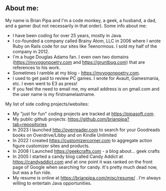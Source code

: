 ## About me:

My name is Brian Pipa and I'm a code monkey, a geek, a husband, a dad, and a gamer (but not necessarily in that order). Some info about me:
* I have been coding for over 25 years, mostly in Java.
* I co-founded a company called Brainy Atom, LLC in 2006 where I wrote Ruby on Rails code for our sites like Teenormous. I sold my half of the company in 2012.
* I'm a huge Douglas Adams fan. I even own two domains (https://myvogonpoetry.com and https://gruntbug.com) that are references to his work.
* Sometimes I ramble at my blog - https://myvogonpoetry.com.
* I used to get paid to review PC games. I wrote for Avault, Gamesmania, etc. I even went to E3 as press!
* If you feel the need to email me, my email address is on gmail.com and the user name is my firstnamelastname. 

My list of side coding projects/websites:
* My "just for fun" coding projects are tracked at https://pipasoft.com.
* My public github projects: https://github.com/brianpipa?tab=repositories
* In 2023 I launched http://overreader.com to search for your Goodreads books on Overdrive/Libby and on Kindle Unlimited
* In 2022 I created https://customizercorner.com to aggregate action figure customizer sites and products.
* In 2008 I Launched https://geekcrafts.com - a blog about... geek crafts
* In 2005 I started a candy blog called Candy Addict at https://candyaddict.com and at one point it was ranked on the front page of Google when searching for candy. It's pretty much dead now, but was a fun ride.
* My resume is online at https://brianpipa.com/misc/resume/ . I'm always willing to entertain Java opportunities.
